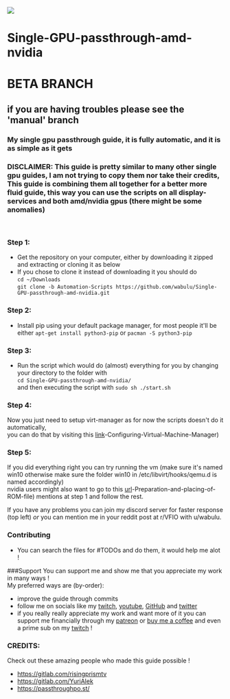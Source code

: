 <p align="left">
   <a href="https://discord.gg/ZpXvd2RJVz"><img src="https://img.shields.io/badge/discord-join-7289DA.svg?logo=discord&longCache=true&style=flat" /></a>
</p>

# Single-GPU-passthrough-amd-nvidia
# BETA BRANCH
## if you are having troubles please see the 'manual' branch
### My single gpu passthrough guide, it is fully automatic, and it is as simple as it gets

### DISCLAIMER: This guide is pretty similar to many other single gpu guides, I am not trying to copy them nor take their credits, This guide is combining them all together for a better more fluid guide, this way you can use the scripts on all display-services and both amd/nvidia gpus (there might be some anomalies)

<br />

### Step 1:

- Get the repository on your computer, either by downloading it zipped and extracting or cloning it as below
- If you chose to clone it instead of downloading it you should do <br /> 
```cd ~/Downloads ```<br />
```git clone -b Automation-Scripts https://github.com/wabulu/Single-GPU-passthrough-amd-nvidia.git```<br />
### Step 2:

- Install pip using your default package manager, for most people it'll be either ``apt-get install python3-pip`` or ``pacman -S python3-pip`` <br/>

### Step 3:

- Run the script which would do (almost) everything for you by changing your directory to the folder with <br/>
 ``cd Single-GPU-passthrough-amd-nvidia/ ``<br/>
 and then executing the script with ``sudo sh ./start.sh`` <br/>

### Step 4:
Now you just need to setup virt-manager as for now the scripts doesn't do it automatically, <br/>
you can do that by visiting this [link](https://gitlab.com/risingprismtv/single-gpu-passthrough/-/wikis/5)-Configuring-Virtual-Machine-Manager)
### Step 5:

If you did everything right you can try running the vm (make sure it's named win10 otherwise make sure the folder win10
in /etc/libvirt/hooks/qemu.d is named accordingly) <br/>
nvidia users might also want to go to this [url](https://gitlab.com/risingprismtv/single-gpu-passthrough/-/wikis/6)-Preparation-and-placing-of-ROM-file) mentions at step 1 and
follow the rest. <br />

If you have any problems you can join my discord server for faster response (top left) *or* you can mention me in your
reddit post at r/VFIO with u/wabulu.


### Contributing

- You can search the files for #TODOs and do them, it would help me alot !

###Support
You can support me and show me that you appreciate my work in many ways !<br/>
My preferred ways are (by-order):
- improve the guide through commits
- follow me on socials like my [twitch](https://twitch.tv/wabulu), [youtube](https://www.youtube.com/channel/UCZE6LPN-R-2VTshryGHPEeg), [GitHub](https://github.com/wabulu) and [twitter](https://twitter.com/wwabulu)
- if you really really appreciate my work and want more of it you can support me financially through my [patreon](https://www.patreon.com/wabulu) or [buy me a coffee](https://www.buymeacoffee.com/wabulu) and even a prime sub on my [twitch](https://twitch.tv/wabulu) !

### CREDITS: <br />
Check out these amazing people who made this guide possible !
- https://gitlab.com/risingprismtv
- https://gitlab.com/YuriAlek
- https://passthroughpo.st/

